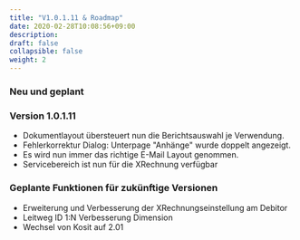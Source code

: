```yaml
---
title: "V1.0.1.11 & Roadmap"
date: 2020-02-28T10:08:56+09:00
description: 
draft: false
collapsible: false
weight: 2
---
```


### Neu und geplant

### Version 1.0.1.11
- Dokumentlayout übersteuert nun die Berichtsauswahl je Verwendung. 
- Fehlerkorrektur Dialog: Unterpage "Anhänge" wurde doppelt angezeigt. 
- Es wird nun immer das richtige E-Mail Layout genommen.
- Servicebereich ist nun für die XRechnung verfügbar


### Geplante Funktionen für zukünftige Versionen
- Erweiterung und Verbesserung der XRechnungseinstellung am Debitor
- Leitweg ID 1:N Verbesserung Dimension
- Wechsel von Kosit auf 2.01

